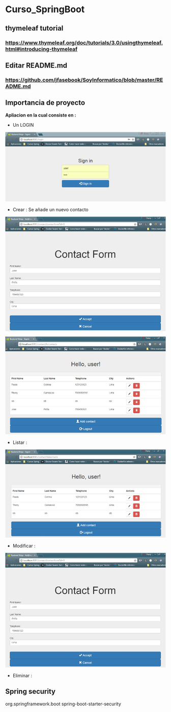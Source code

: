 # Curso_SpringBoot

## thymeleaf tutorial

### https://www.thymeleaf.org/doc/tutorials/3.0/usingthymeleaf.html#introducing-thymeleaf

## Editar README.md

### https://github.com/jfasebook/SoyInformatico/blob/master/README.md

## Importancia de proyecto 

**Apliacion en la cual consiste en :**

- Un LOGIN

![alt text](https://github.com/thonycc10/Curso_SpringBoot/blob/master/src/main/resources/static/imgs/Captura1.JPG)

- Crear : Se añade un nuevo contacto

![alt text](https://github.com/thonycc10/Curso_SpringBoot/blob/master/src/main/resources/static/imgs/3.JPG)

![alt text](https://github.com/thonycc10/Curso_SpringBoot/blob/master/src/main/resources/static/imgs/4.JPG)

- Listar :

![alt text](https://github.com/thonycc10/Curso_SpringBoot/blob/master/src/main/resources/static/imgs/2.JPG)

- Modificar : 

![alt text](https://github.com/thonycc10/Curso_SpringBoot/blob/master/src/main/resources/static/imgs/3.JPG)

- Eliminar : 	


## Spring security

<dependency>
	<groupId>org.springframework.boot</groudId>
	<artifactId>spring-boot-starter-security</artifactId>
</dependency>
